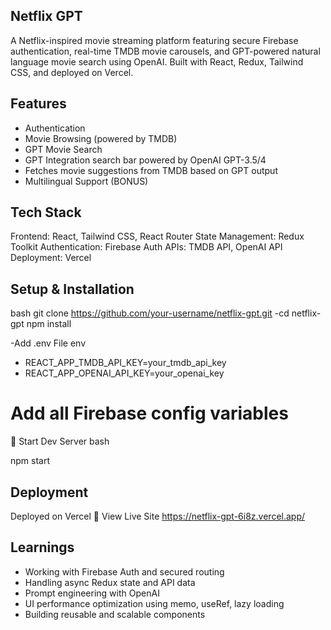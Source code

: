 ## Netflix GPT
A Netflix-inspired movie streaming platform featuring secure Firebase authentication, real-time TMDB movie carousels, and GPT-powered natural language movie search using OpenAI. Built with React, Redux, Tailwind CSS, and deployed on Vercel.

## Features
- Authentication
- Movie Browsing (powered by TMDB)
- GPT Movie Search
- GPT Integration search bar powered by OpenAI GPT-3.5/4
- Fetches movie suggestions from TMDB based on GPT output
- Multilingual Support (BONUS)
  
## Tech Stack
Frontend: React, Tailwind CSS, React Router
State Management: Redux Toolkit
Authentication: Firebase Auth
APIs: TMDB API, OpenAI API
Deployment: Vercel

##  Setup & Installation
bash
git clone https://github.com/your-username/netflix-gpt.git
-cd netflix-gpt
npm install

-Add .env File
env

- REACT_APP_TMDB_API_KEY=your_tmdb_api_key
- REACT_APP_OPENAI_API_KEY=your_openai_key

# Add all Firebase config variables
🚀 Start Dev Server
bash

npm start

## Deployment
Deployed on Vercel
🔗 View Live Site
https://netflix-gpt-6i8z.vercel.app/

## Learnings
- Working with Firebase Auth and secured routing
- Handling async Redux state and API data
- Prompt engineering with OpenAI
- UI performance optimization using memo, useRef, lazy loading
- Building reusable and scalable components
